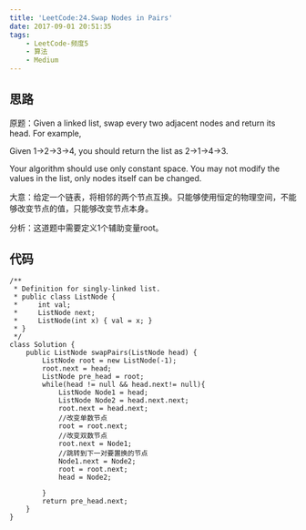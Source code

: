 ```yaml
---
title: 'LeetCode:24.Swap Nodes in Pairs'
date: 2017-09-01 20:51:35
tags:
    - LeetCode-频度5
    - 算法
    - Medium
---
```



## 思路
原题：Given a linked list, swap every two adjacent nodes and return its head.
For example,

Given 1->2->3->4, you should return the list as 2->1->4->3.

Your algorithm should use only constant space. You may not modify the values in the list, only nodes itself can be changed.

大意：给定一个链表，将相邻的两个节点互换。只能够使用恒定的物理空间，不能够改变节点的值，只能够改变节点本身。

<!-- more -->
分析：这道题中需要定义1个辅助变量root。

## 代码
```
/**
 * Definition for singly-linked list.
 * public class ListNode {
 *     int val;
 *     ListNode next;
 *     ListNode(int x) { val = x; }
 * }
 */
class Solution {
    public ListNode swapPairs(ListNode head) {
        ListNode root = new ListNode(-1);  
        root.next = head;  
        ListNode pre_head = root;  
        while(head != null && head.next!= null){  
            ListNode Node1 = head;  
            ListNode Node2 = head.next.next;  
            root.next = head.next;
			//改变单数节点
            root = root.next;
			//改变双数节点
            root.next = Node1;
			//跳转到下一对要置换的节点
            Node1.next = Node2;
            root = root.next;
            head = Node2;
              
        }  
        return pre_head.next; 
    }
}
```
